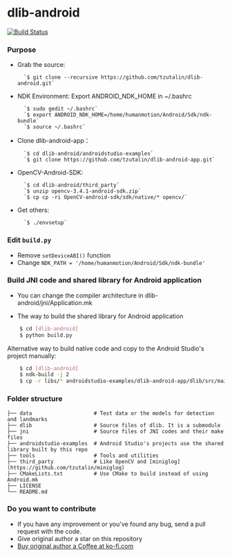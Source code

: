 # dlib-android

[![Build Status](https://travis-ci.org/tzutalin/dlib-android.png)](https://travis-ci.org/tzutalin/dlib-android)

### Purpose

* Grab the source:
	
		`$ git clone --recursive https://github.com/tzutalin/dlib-android.git`
	    
* NDK Environment: Export ANDROID_NDK_HOME in ~/.bashrc

		`$ sudo gedit ~/.bashrc`
		`$ export ANDROID_NDK_HOME=/home/humanmotion/Android/Sdk/ndk-bundle`
		`$ source ~/.bashrc`
     
* Clone dlib-android-app：

		`$ cd dlib-android/androidstudio-examples`
		`$ git clone https://github.com/tzutalin/dlib-android-app.git`
     
* OpenCV-Android-SDK: 

		`$ cd dlib-android/third_party`
		`$ unzip opencv-3.4.1-android-sdk.zip`
		`$ cp cp -ri OpenCV-android-sdk/sdk/native/* opencv/`

* Get others:
	
		`$ ./envsetup`

### Edit `build.py`

* Remove `setDeviceABI()` function
* Change `NDK_PATH = '/home/humanmotion/Android/Sdk/ndk-bundle'`

### Build JNI code and shared library for Android application
* You can change the compiler architecture in dlib-android/jni/Application.mk

* The way to build the shared library for Android application

```sh
    $ cd [dlib-android]
    $ python build.py
```

Alternative way to build native code and copy to the Android Studio's project manually:
```sh
    $ cd [dlib-android]
    $ ndk-build -j 2
    $ cp -r libs/* androidstudio-examples/dlib-android-app/dlib/src/main/jniLibs
```

### Folder structure

```
├── data                    # Test data or the models for detection and landmarks
├── dlib                    # Source files of dlib. It is a submodule
├── jni                     # Source files of JNI codes and their make files
├── androidstudio-examples  # Android Studio's projects use the shared library built by this repo
├── tools                   # Tools and utilities
├── third_party             # Like OpenCV and [miniglog](https://github.com/tzutalin/miniglog)
├── CMakeLists.txt          # Use CMake to build instead of using Android.mk
├── LICENSE
└── README.md
```

### Do you want to contribute
 * If you have any improvement or you've found any bug, send a pull request with the code.
 * Give original author a star on this repository
 * <a href='https://ko-fi.com/A4263TV2' target='_blank'>Buy original author a Coffee at ko-fi.com</a>

